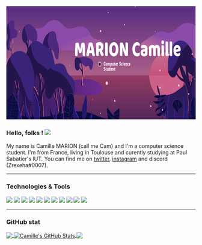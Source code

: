 <img width = "950" height="300" src="https://github.com/CamiilleMrn/CamiilleMrn/blob/main/BanniereGitHub.jpeg?raw=true">

### Hello, folks ! <img src="https://raw.githubusercontent.com/MartinHeinz/MartinHeinz/master/wave.gif" width="30px">

My name is Camille MARION (call me Cam) and I'm a computer science student. I'm from France, living in Toulouse and curently studying at Paul Sabatier's IUT. You can find me on [twitter][1], [instagram][2] and discord (Zrexeha#0007).

[1]: https://twitter.com/camiille_mrn
[2]: https://www.instagram.com/camiille.mrn/

---

### Technologies & Tools

![](https://img.shields.io/badge/Code-Python-informational?style=flat&logo=python&logoColor=white&color=660066)
![](https://img.shields.io/badge/Code-Java-informational?style=flat&logo=java&logoColor=white&color=660066)
![](https://img.shields.io/badge/Code-Ada-informational?style=flat&logo=ada&logoColor=white&color=660066)
![](https://img.shields.io/badge/Code-C-informational?style=flat&logo=c&logoColor=white&color=660066)
![](https://img.shields.io/badge/WebDev-HTML-informational?style=flat&logo=html5&logoColor=white&color=660066)
![](https://img.shields.io/badge/WebDev-Css-informational?style=flat&logo=css3&logoColor=white&color=660066)
![](https://img.shields.io/badge/Tools-Vscode-informational?style=flat&logo=visualstudiocode&logoColor=white&color=660066)
![](https://img.shields.io/badge/Tools-Eclipse-informational?style=flat&logo=eclipseide&logoColor=white&color=660066)
![](https://img.shields.io/badge/Tools-Gnat-informational?style=flat&logo=<>&logoColor=white&color=660066)
![](https://img.shields.io/badge/OS-Windows-informational?style=flat&logo=windows&logoColor=white&color=660066)
![](https://img.shields.io/badge/OS-Linux-informational?style=flat&logo=linux&logoColor=white&color=660066)

--- 

### GitHub stat

<a href="https://github.com/CamiilleMrn/CamiilleMrn">
  <img align="center" src="https://github-readme-stats.vercel.app/api/top-langs/?username=CamiilleMrn&hide=java,html,tex&title_color=ffffff&text_color=c9cacc&icon_color=2bbc8a&bg_color=1d1f21&langs_count=3" />
</a>
<a href="https://github.com/CamiilleMrn/CamiilleMrn">
  <img align="center" src="https://github-readme-stats.vercel.app/api?username=CamiilleMrn&show_icons=true&line_height=27&count_private=true&title_color=ffffff&text_color=660066_color=2bbc8a&bg_color=1d1f21" alt="Camille's GitHub Stats" />
</a>

<a href="https://github.com/CamiilleMrn/Cryptage">
  <img align="center" src="https://github-readme-stats.vercel.app/api/pin/?username=CamiilleMrn&repo=Cryptage&title_color=ffffff&text_color=c9cacc&icon_color=2bbc8a&bg_color=1d1f21" />
</a>

